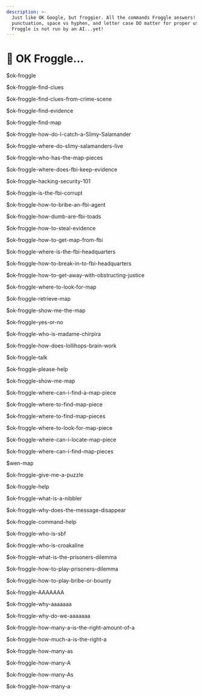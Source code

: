 ```yaml
---
description: >-
  Just like OK Google, but froggier. All the commands Froggle answers! Spelling,
  punctuation, space vs hyphen, and letter case DO matter for proper use - OK
  Froggle is not run by an AI...yet!
---
```


# 🤖 OK Froggle...

$ok-froggle

$ok-froggle-find-clues

$ok-froggle-find-clues-from-crime-scene

$ok-froggle-find-evidence

$ok-froggle-find-map

$ok-froggle-how-do-I-catch-a-Slimy-Salamander

$ok-froggle-where-do-slimy-salamanders-live

$ok-froggle-who-has-the-map-pieces

$ok-froggle-where-does-fbi-keep-evidence

$ok-froggle-hacking-security-101

$ok-froggle-is-the-fbi-corrupt

$ok-froggle-how-to-bribe-an-fbi-agent

$ok-froggle-how-dumb-are-fbi-toads

$ok-froggle-how-to-steal-evidence

$ok-froggle-how-to-get-map-from-fbi

$ok-froggle-where-is-the-fbi-headquarters

$ok-froggle-how-to-break-in-to-fbi-headquarters

$ok-froggle-how-to-get-away-with-obstructing-justice

$ok-froggle-where-to-look-for-map

$ok-froggle-retrieve-map

$ok-froggle-show-me-the-map

$ok-froggle-yes-or-no

$ok-froggle-who-is-madame-chirpira

$ok-froggle-how-does-lollihops-brain-work

$ok-froggle-talk

$ok-froggle-please-help

$ok-froggle-show-me-map

$ok-froggle-where-can-i-find-a-map-piece

$ok-froggle-where-to-find-map-piece

$ok-froggle-where-to-find-map-pieces

$ok-froggle-where-to-look-for-map-piece

$ok-froggle-where-can-i-locate-map-piece

$ok-froggle-where-can-i-find-map-pieces

$wen-map

$ok-froggle-give-me-a-puzzle

$ok-froggle-help

$ok-froggle-what-is-a-nibbler

$ok-froggle-why-does-the-message-disappear

$ok-froggle-command-help

$ok-froggle-who-is-sbf

$ok-froggle-who-is-croakaline

$ok-froggle-what-is-the-prisoners-dilemma

$ok-froggle-how-to-play-prisoners-dilemma

$ok-froggle-how-to-play-bribe-or-bounty

$ok-froggle-AAAAAAA

$ok-froggle-why-aaaaaaa

$ok-froggle-why-do-we-aaaaaaa

$ok-froggle-how-many-a-is-the-right-amount-of-a

$ok-froggle-how-much-a-is-the-right-a

$ok-froggle-how-many-as

$ok-froggle-how-many-A

$ok-froggle-how-many-As

$ok-froggle-how-many-a

